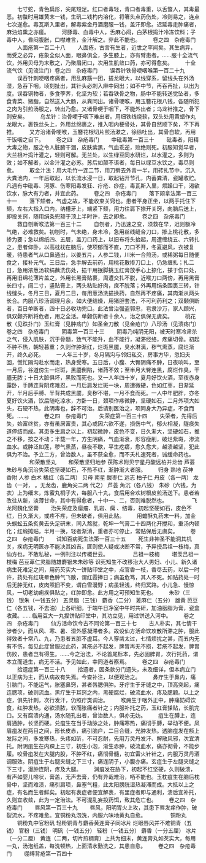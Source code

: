 <!-- { "loadSidebar": true } -->
　　七寸蛇，青色扁形，尖尾短足。红口者毒轻，青口者毒重，以舌螫人，其毒最恶。初螫时用雄黄末一钱，生矾二钱杓内溶化，将箸头点药伤处，冷则易之，连点七次遂愈。毒瓦斯入里者，解毒紫金丹酒磨服一钱，盖汗即愈。迟延毒走肿痛者，麻油焰熏之亦瘥。
　　河豚毒、血毒中人，舌麻心闷，白茅根捣汁冷冻饮料；子毒中人，昏闷腹胀，口噤难言，金汁解之。非此不能也。
　　卷之四　杂疮毒门
　　人面疮第一百二十八
　　人面疮，古言有生者，近世之罕闻矣。其生病异，而受之必异，疮象全似人面，眼鼻俱全，多生膝上，亦有臂患者。……服十全流气饮，外用贝母为末敷之，乃聚眉闭口，次用生肌敛口药，亦可得愈矣。
　　十全流气饮（见流注门）卷之四　杂疮毒门
　　误吞针铁骨哽咽喉第一百二十九
　　误吞针刺哽咽疼痛者，用乱麻筋一团，搓龙眼大，以线穿系，留线头在外汤湿，急吞下咽，顷刻扯出，其针头必刺入麻中同出；如不中节，再吞再扯，以出为度。误吞铜物者，多食荸荠，化坚为软；若吞铁骨之物，肠中不能转送觉坠者，多食青菜、猪脂，自然送入大肠，从粪同出。诸骨哽喉，用玉簪花根八钱，各随所犯之肉为引煎汤服之，转出乃愈。又诸骨哽于咽下，不能外出者；乌龙针推之，骨下则安矣。
　　乌龙针：治骨哽于咽下难出者。用细铁线烧软，双头处用黄蜡作丸龙眼大，裹铁丝头上，外用丝绵裹之，推入咽内梗骨处，其骨自然顺下矣，不下再推。
　　又方治诸骨哽喉，玉簪花根切片煎汤漱之，徐徐吐出，其骨自软，再用干饭咽之自下。
　　卷之四　杂疮毒门
　　中砒毒第一百三十
　　砒毒者，阳精大毒之物，服之令人脏腑干涸，皮肤紫黑，气血乖逆，败绝则死。初服知觉早者，大兰根叶捣汁灌之，轻则可解。无兰处，以生绿豆同水研烂，以水灌之，多则为效；如不解者，以金汁灌之必苏。苏后如颠不语者，每日以绿豆水饮之，毒尽则愈。
　　取金汁法：用大毛竹一连二节，用刀劈去外青一半，用砖扎节中，沉入大粪池内，一年后取起，以长流水浸一日，取起钻开节孔，内蓄粪清，瓷罐收贮。凡遇有中砒毒、河豚、伤寒阳毒发狂、疔疮、痧症，毒瓦斯入里，烦躁口干，渴欲饮水，脉大有力者，并宜此药。
　　卷之四　杂疮毒门
　　落下颏拿法第一百三十一
　　落下颏者，气虚之故，不能收束关窍也。患者平身正坐，以两手托住下颏，左右大指入口内，纳槽牙上，端紧下颏，用力往肩下捺开关窍，向脑后送上，即投关窍，随用绢条兜颏于顶上半时许，去之即愈。
　　卷之四　杂疮毒门
　　救自刎断喉法第一百三十二
　　自刎者，乃迅速之变，须救在早，迟则额冷气绝，必难救矣。初刎时，气未绝，身未冷，急用丝线缝合刀口，掺上桃花散，多掺为要；急以绵纸四、五层，盖刀口药上，以旧布将头抬起，周遭缠绕五、六转扎之，患者仰卧，以高枕枕在脑后，使项郁而不直，刀口不开，冬夏避风，衣被复暖，待患者气从口鼻通出，以姜五片，人参二钱，川米一合煎汤，或稀粥每日随便食之，接补元气。三日后，急手解去前药，用桃花散掺刀口上，仍急缠扎；扎二日，急用浓葱汤软绢蘸洗伤处，挹干用抿脚挑玉红膏放手心上捺化，搽于伤口处，再用旧绵花薄片盖之，外用长黑膏贴裹，周遭交扎不脱，近喉刀口两傍，再用黑膏长四寸，阔二寸，竖贴膏上，两头粘贴好肉，庶不脱落；外再用绢条围裹三转，针线缝头，冬月三日，夏月二日，每用葱汤洗挹换药，自然再不疼痛，其肉渐从两头长合。内服八珍汤调理月余，如大便结燥，用猪胆套法，不可利药利之；双颡俱断者，百日单断者，四十日必收功完口。此法曾治强盗郭忠，皂隶沙万，家人顾兴，俱双颡齐断将危者，用之全活。单颡伤断者十余人，治之俱保无虞矣。
　　桃花散（见跌扑门）玉红膏（见肿疡门）如圣金刀散（见金疮门）八珍汤（见溃疡门）卷之四　杂疮毒门
　　阴毒第一百三十三
　　阴毒乃纯阴无阳，被天时寒冷肃杀之气，侵入肌肤，沉于骨髓，致气不能升，血不能行，凝滞经络，疼痛切骨。初起不肿不热，朝轻暮重；久则作肿渐红，烂斑黑靥，臭水淋漓，秽气熏蒸，腐烂渐开，终久必死。
　　一人年三十岁，冬月隔沟与邻妇私交，房事方毕，忽妇夫回，慌忙隔沟赴水而走，热身受寒。五日后，小腹、大臀阴痛不肿，日夜响叫，至一月后，谷道傍生一烂斑，黑靥倒陷，诸药不效；至半月大臀连黑，腐烂作臭，干靥无脓；十日大脏俱坏，黑败而死也。又一人年四十岁，夏月好饮火酒，至夜赤身露卧，手膊连背阴疼难忍，一月后肩发烂斑一块，周遭微硬，色如红枣，日渐延开，半月后手膊、半背共成黑靥，臭秽不堪，一月不食而死。一人中年肥胖，亦冬夏好饮火酒，饮后随吃凉水，方卧一日，颈项作疼微肿，坚硬如石，二月外项大如头，石硬不热，此阴毒也，辞不可治。后请别医治之，项同身大乃异症，不食而死。……。
　　卷之四　杂疮毒门
　　失荣症第一百三十四
　　失荣者，先得后失，始富终贫，亦有虽居富贵，其心或因六欲不遂，损伤中气，郁火相凝，隧痰失道停结而成。其患多生肩之以上，初起微肿，皮色不变，日久渐大，坚硬如石，推之不移，按之不动；半载一年，方生阴痛，气血渐衰，形容瘦削，破烂紫斑，渗流血水。或肿泛如莲，秽气熏蒸，昼夜不歇，平生疙瘩，愈久愈大，越溃越坚，犯此俱为不治。予立二方，曾治数人，虽不获全愈，而不夭札速死者，诚缓命药也。
　　
　　和荣散坚丸
　　和荣散坚归地参 茯陈术附贝宁星丹酸远柏并龙齿 芦荟朱砂与角沉治失荣症坚硬如石，不热不红，渐肿渐大者服。
　　归身 熟地 茯神 香附 人参 白术 橘红（各二两） 贝母 南星 酸枣仁 远志 柏子仁 丹皮（各一两） 龙齿（一对， 。无龙齿，鹿角尖二两 代之） 芦荟 角沉（各八钱） 朱砂（六钱，为衣）上为细末，炼蜜丸桐子大，每服八十丸，食后用合欢树根皮煎汤送下。患者若改往从新，淡薄甘命，其中有得愈者，十中一、二，否则难脱然也。
　　
　　飞龙阿魏化坚膏
　　治失荣症及瘿瘤、乳岩、瘰 、结毒，初起坚硬如石，皮色不红，日久渐大，或疼不疼，但未破者，俱用此贴。
　　用蟾酥丸药末一料，加金头蜈蚣五条炙黄去头足研末，同入熬就，乾坤一气膏二十四两化开搅和，重汤内顿化；红缎摊贴，半月一换，轻者渐消，重者亦可停止，常贴保后无虞矣。
　　卷之四　杂疮毒门
　　试知百病死生法第一百三十五
　　死生非神圣不能洞其机关，疾病无明医亦不能决其凶吉。匪则使人疑或决断不常，予异授吕祖一枝梅，真仙方也，不敢私秘，一例刊注以传概世云。
　　
　　吕祖一枝梅
　　堪羡吕祖一枝梅 芭豆萆仁灵脂随雄麝银朱朱砂等 识死知生不改移治大人男妇、小儿、新久诸病生死难定之间，用药芡实大一饼贴印堂之中，点官香一枝，香尽去药，以后一时许，药处有红斑晕色肿气飞散，谓红霞捧日；病虽危笃，其人不死。如贴药处一时后无肿无红，皮肉照旧不变，谓白雪漫野；病虽轻浅，终归冥路。小儿急、慢惊风，一切老幼痢疾俱贴之，红肿即愈。此方用之可预知生死也。
　　朱砂（三钱） 银朱（一钱五分） 五灵脂（三钱） 麝香（二分） 萆麻仁（五分） 雄黄 芭豆仁（各五钱，不去油）上各研细，于端午日净室中午时共研，加油胭脂为膏，瓷盒收藏。……临用豆大一丸捏饼贴印堂中，其功立见，用过饼送入河中。
　　卷之四　杂疮毒门
　　仙方活命饮今古不同论第一百三十七
　　古人朴实，其七情干涉者少，而从风、寒、暑、湿外感凝滞者多。故设仙方活命饮攻散所滞之肿，服此得效者十常八、九，乃患者五脏不虚耳。今人穿凿太过，七情烦扰之甚，而五内无有不伤，每见此症曾服过此药，其疮必不起发，脾胃再无不损，若疮不起发，脾胃伤败，患者岂有得生。……今之治法，不论首尾标本，先必固脾胃，次行托药，谓本立而道生，病无不活。予见如此，幸同道者察焉。
　　卷之四　杂疮毒门
　　拾遗症第一百三十八
　　拾遗者，因条款分门遗失，未及细详，但本病立门以正病为主，而从病故有失焉。今查补注，以便观治之。
　　鼻疔生于鼻内，痛引脑门，不能运气，胀塞鼻窍，甚者唇腮俱肿。牙疔生于牙缝之中，顶高突起，痛连腮项，破则流血。黑疔生于耳窍之内，黑硬腐烂，破流血水，疼及腮颧。以上之症，俱先针刺，次行发汗，仍照疔类调治。
　　喉痈生于咽外正中，肿痛妨碍饮食，红肿发热，必欲溃脓，软而胀痛者针之；内服补托之药，玉红膏搽贴，长肌完口。又有腐溃内通，汤水随孔出者，曾治数人，俱亦无妨。
　　疽生在膊上，连肩通肿，长坚而硬。兑疽生在当手动脉之处，肿痛寒热，痛彻手膊，举动不便。凤眉疽发在两目之间，形长皮赤，痛引脑户，二目合缝，光肿发热。透脑疽发在额上发际之间，多发寒热，头疼如斫，不可忍耐，先用万灵丹发汗、解散风邪，次宜清托。附阴疽生在内踝上三寸，初生小泡，渐生赤肿，破流血水，痛亦彻骨，不能步履。咬骨疽发在大腿内股，不肿不红，痛彻骨髓，初宜雷火针针之，内服万灵丹酒调服效。阴疽生于右腿夹缝之下三寸，痛连阴子，小腹亦痛。玄疽生于左腿夹缝之下三寸，漫肿连阴，疼及大腿。
　　渊疽发在胁下，初起不红坚硬，久则破溃，有声如婴儿啼状，膏盖，无声去膏，仍有异哉难治，哂不能也。玉枕疽生在脑后枕骨中，坚而难溃，痛引肩项，鼻塞气粗，此太阳膀胱湿热凝滞而成。大抵以上之症，有名而生者鲜矣。初起有表症者便宜解表，有里症者即与通利，溃后宜补托，久则宜收敛，此为一定治法。不可混乱妄投药饵，致其危亡也。
　　卷之四　杂疮毒门
　　唇风第一百三十九
　　唇风，阳明胃火上攻，其患下唇发痒作肿，破裂流水，不疼难愈。宜铜粉丸泡洗，内服六味地黄丸自愈。
　　
　　铜粉丸
　　铜粉丸中官粉矾 轻粉铜青与麝香黄连膏子同冰片 烂眼唇风并不难铜青（五钱） 官粉（三钱） 明矾（一钱五分） 轻粉（一钱五分） 麝香（一分五厘） 冰片（一分二厘） 黄连（二两，切片煎稠膏）上共为细末，黄连膏丸如芡实大，每用一丸，汤泡纸盖，每洗顿热，上面清水勤洗之，其患自愈。
　　卷之四　杂疮毒门
　　绷缚背疮第一百四十
